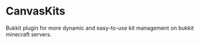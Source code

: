 CanvasKits
==========

Bukkit plugin for more dynamic and easy-to-use kit management on bukkit minecraft servers.
